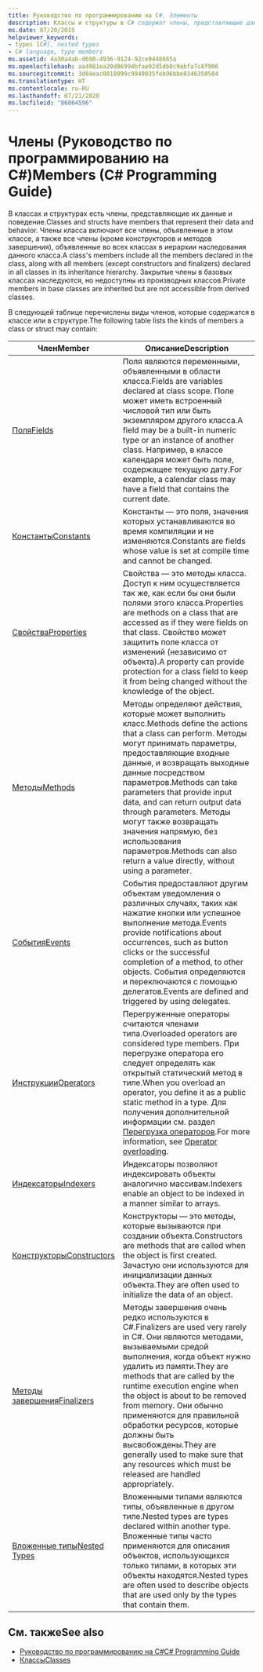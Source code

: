 ```yaml
---
title: Руководство по программированию на C#. Элементы
description: Классы и структуры в C# содержат члены, представляющие данные и поведение, включая члены, объявленные в классе и объявленные в его иерархии наследования.
ms.date: 07/20/2015
helpviewer_keywords:
- types [C#], nested types
- C# language, type members
ms.assetid: 4a30a4ab-d690-4936-9124-92ce9448665a
ms.openlocfilehash: aa4981ea20d86994bfae92d5db8c9abfa7c8f906
ms.sourcegitcommit: 3d84eac0818099c9949035feb96bbe0346358504
ms.translationtype: HT
ms.contentlocale: ru-RU
ms.lasthandoff: 07/21/2020
ms.locfileid: "86864596"
---
```

# <a name="members-c-programming-guide"></a><span data-ttu-id="1dcd7-103">Члены (Руководство по программированию на C#)</span><span class="sxs-lookup"><span data-stu-id="1dcd7-103">Members (C# Programming Guide)</span></span>

<span data-ttu-id="1dcd7-104">В классах и структурах есть члены, представляющие их данные и поведение.</span><span class="sxs-lookup"><span data-stu-id="1dcd7-104">Classes and structs have members that represent their data and behavior.</span></span> <span data-ttu-id="1dcd7-105">Члены класса включают все члены, объявленные в этом классе, а также все члены (кроме конструкторов и методов завершения), объявленные во всех классах в иерархии наследования данного класса.</span><span class="sxs-lookup"><span data-stu-id="1dcd7-105">A class's members include all the members declared in the class, along with all members (except constructors and finalizers) declared in all classes in its inheritance hierarchy.</span></span> <span data-ttu-id="1dcd7-106">Закрытые члены в базовых классах наследуются, но недоступны из производных классов.</span><span class="sxs-lookup"><span data-stu-id="1dcd7-106">Private members in base classes are inherited but are not accessible from derived classes.</span></span>  
  
 <span data-ttu-id="1dcd7-107">В следующей таблице перечислены виды членов, которые содержатся в классе или в структуре.</span><span class="sxs-lookup"><span data-stu-id="1dcd7-107">The following table lists the kinds of members a class or struct may contain:</span></span>  
  
|<span data-ttu-id="1dcd7-108">Член</span><span class="sxs-lookup"><span data-stu-id="1dcd7-108">Member</span></span>|<span data-ttu-id="1dcd7-109">Описание</span><span class="sxs-lookup"><span data-stu-id="1dcd7-109">Description</span></span>|  
|------------|-----------------|  
|[<span data-ttu-id="1dcd7-110">Поля</span><span class="sxs-lookup"><span data-stu-id="1dcd7-110">Fields</span></span>](./fields.md)|<span data-ttu-id="1dcd7-111">Поля являются переменными, объявленными в области класса.</span><span class="sxs-lookup"><span data-stu-id="1dcd7-111">Fields are variables declared at class scope.</span></span> <span data-ttu-id="1dcd7-112">Поле может иметь встроенный числовой тип или быть экземпляром другого класса.</span><span class="sxs-lookup"><span data-stu-id="1dcd7-112">A field may be a built-in numeric type or an instance of another class.</span></span> <span data-ttu-id="1dcd7-113">Например, в классе календаря может быть поле, содержащее текущую дату.</span><span class="sxs-lookup"><span data-stu-id="1dcd7-113">For example, a calendar class may have a field that contains the current date.</span></span>|  
|[<span data-ttu-id="1dcd7-114">Константы</span><span class="sxs-lookup"><span data-stu-id="1dcd7-114">Constants</span></span>](./constants.md)|<span data-ttu-id="1dcd7-115">Константы — это поля, значения которых устанавливаются во время компиляции и не изменяются.</span><span class="sxs-lookup"><span data-stu-id="1dcd7-115">Constants are fields whose value is set at compile time and cannot be changed.</span></span>|  
|[<span data-ttu-id="1dcd7-116">Свойства</span><span class="sxs-lookup"><span data-stu-id="1dcd7-116">Properties</span></span>](./properties.md)|<span data-ttu-id="1dcd7-117">Свойства — это методы класса. Доступ к ним осуществляется так же, как если бы они были полями этого класса.</span><span class="sxs-lookup"><span data-stu-id="1dcd7-117">Properties are methods on a class that are accessed as if they were fields on that class.</span></span> <span data-ttu-id="1dcd7-118">Свойство может защитить поле класса от изменений (независимо от объекта).</span><span class="sxs-lookup"><span data-stu-id="1dcd7-118">A property can provide protection for a class field to keep it from being changed without the knowledge of the object.</span></span>|  
|[<span data-ttu-id="1dcd7-119">Методы</span><span class="sxs-lookup"><span data-stu-id="1dcd7-119">Methods</span></span>](./methods.md)|<span data-ttu-id="1dcd7-120">Методы определяют действия, которые может выполнить класс.</span><span class="sxs-lookup"><span data-stu-id="1dcd7-120">Methods define the actions that a class can perform.</span></span> <span data-ttu-id="1dcd7-121">Методы могут принимать параметры, предоставляющие входные данные, и возвращать выходные данные посредством параметров.</span><span class="sxs-lookup"><span data-stu-id="1dcd7-121">Methods can take parameters that provide input data, and can return output data through parameters.</span></span> <span data-ttu-id="1dcd7-122">Методы могут также возвращать значения напрямую, без использования параметров.</span><span class="sxs-lookup"><span data-stu-id="1dcd7-122">Methods can also return a value directly, without using a parameter.</span></span>|  
|[<span data-ttu-id="1dcd7-123">События</span><span class="sxs-lookup"><span data-stu-id="1dcd7-123">Events</span></span>](../events/index.md)|<span data-ttu-id="1dcd7-124">События предоставляют другим объектам уведомления о различных случаях, таких как нажатие кнопки или успешное выполнение метода.</span><span class="sxs-lookup"><span data-stu-id="1dcd7-124">Events provide notifications about occurrences, such as button clicks or the successful completion of a method, to other objects.</span></span> <span data-ttu-id="1dcd7-125">События определяются и переключаются с помощью делегатов.</span><span class="sxs-lookup"><span data-stu-id="1dcd7-125">Events are defined and triggered by using delegates.</span></span>|  
|[<span data-ttu-id="1dcd7-126">Инструкции</span><span class="sxs-lookup"><span data-stu-id="1dcd7-126">Operators</span></span>](../../language-reference/operators/index.md)|<span data-ttu-id="1dcd7-127">Перегруженные операторы считаются членами типа.</span><span class="sxs-lookup"><span data-stu-id="1dcd7-127">Overloaded operators are considered type members.</span></span> <span data-ttu-id="1dcd7-128">При перегрузке оператора его следует определять как открытый статический метод в типе.</span><span class="sxs-lookup"><span data-stu-id="1dcd7-128">When you overload an operator, you define it as a public static method in a type.</span></span> <span data-ttu-id="1dcd7-129">Для получения дополнительной информации см. раздел [Перегрузка операторов](../../language-reference/operators/operator-overloading.md).</span><span class="sxs-lookup"><span data-stu-id="1dcd7-129">For more information, see [Operator overloading](../../language-reference/operators/operator-overloading.md).</span></span>|  
|[<span data-ttu-id="1dcd7-130">Индексаторы</span><span class="sxs-lookup"><span data-stu-id="1dcd7-130">Indexers</span></span>](../indexers/index.md)|<span data-ttu-id="1dcd7-131">Индексаторы позволяют индексировать объекты аналогично массивам.</span><span class="sxs-lookup"><span data-stu-id="1dcd7-131">Indexers enable an object to be indexed in a manner similar to arrays.</span></span>|  
|[<span data-ttu-id="1dcd7-132">Конструкторы</span><span class="sxs-lookup"><span data-stu-id="1dcd7-132">Constructors</span></span>](./constructors.md)|<span data-ttu-id="1dcd7-133">Конструкторы — это методы, которые вызываются при создании объекта.</span><span class="sxs-lookup"><span data-stu-id="1dcd7-133">Constructors are methods that are called when the object is first created.</span></span> <span data-ttu-id="1dcd7-134">Зачастую они используются для инициализации данных объекта.</span><span class="sxs-lookup"><span data-stu-id="1dcd7-134">They are often used to initialize the data of an object.</span></span>|  
|[<span data-ttu-id="1dcd7-135">Методы завершения</span><span class="sxs-lookup"><span data-stu-id="1dcd7-135">Finalizers</span></span>](./destructors.md)|<span data-ttu-id="1dcd7-136">Методы завершения очень редко используются в C#.</span><span class="sxs-lookup"><span data-stu-id="1dcd7-136">Finalizers are used very rarely in C#.</span></span> <span data-ttu-id="1dcd7-137">Они являются методами, вызываемыми средой выполнения, когда объект нужно удалить из памяти.</span><span class="sxs-lookup"><span data-stu-id="1dcd7-137">They are methods that are called by the runtime execution engine when the object is about to be removed from memory.</span></span> <span data-ttu-id="1dcd7-138">Они обычно применяются для правильной обработки ресурсов, которые должны быть высвобождены.</span><span class="sxs-lookup"><span data-stu-id="1dcd7-138">They are generally used to make sure that any resources which must be released are handled appropriately.</span></span>|  
|[<span data-ttu-id="1dcd7-139">Вложенные типы</span><span class="sxs-lookup"><span data-stu-id="1dcd7-139">Nested Types</span></span>](./nested-types.md)|<span data-ttu-id="1dcd7-140">Вложенными типами являются типы, объявленные в другом типе.</span><span class="sxs-lookup"><span data-stu-id="1dcd7-140">Nested types are types declared within another type.</span></span> <span data-ttu-id="1dcd7-141">Вложенные типы часто применяются для описания объектов, использующихся только типами, в которых эти объекты находятся.</span><span class="sxs-lookup"><span data-stu-id="1dcd7-141">Nested types are often used to describe objects that are used only by the types that contain them.</span></span>|  
  
## <a name="see-also"></a><span data-ttu-id="1dcd7-142">См. также</span><span class="sxs-lookup"><span data-stu-id="1dcd7-142">See also</span></span>

- [<span data-ttu-id="1dcd7-143">Руководство по программированию на C#</span><span class="sxs-lookup"><span data-stu-id="1dcd7-143">C# Programming Guide</span></span>](../index.md)
- [<span data-ttu-id="1dcd7-144">Классы</span><span class="sxs-lookup"><span data-stu-id="1dcd7-144">Classes</span></span>](./classes.md)
